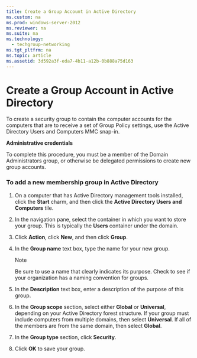 ```yaml
---
title: Create a Group Account in Active Directory
ms.custom: na
ms.prod: windows-server-2012
ms.reviewer: na
ms.suite: na
ms.technology: 
  - techgroup-networking
ms.tgt_pltfrm: na
ms.topic: article
ms.assetid: 3d592a3f-eda7-4b11-a12b-0b888a75d163
---
```

# Create a Group Account in Active Directory
To create a security group to contain the computer accounts for the computers that are to receive a set of Group Policy settings, use the Active Directory Users and Computers MMC snap\-in.

**Administrative credentials**

To complete this procedure, you must be a member of the Domain Administrators group, or otherwise be delegated permissions to create new group accounts.

### To add a new membership group in Active Directory

1.  On a computer that has Active Directory management tools installed, click the **Start** charm, and then click the **Active Directory Users and Computers** tile.

2.  In the navigation pane, select the container in which you want to store your group. This is typically the **Users** container under the domain.

3.  Click **Action**, click **New**, and then click **Group**.

4.  In the **Group name** text box, type the name for your new group.

    > [!NOTE]
    > Be sure to use a name that clearly indicates its purpose. Check to see if your organization has a naming convention for groups.

5.  In the **Description** text box, enter a description of the purpose of this group.

6.  In the **Group scope** section, select either **Global** or **Universal**, depending on your Active Directory forest structure. If your group must include computers from multiple domains, then select **Universal**. If all of the members are from the same domain, then select **Global**.

7.  In the **Group type** section, click **Security**.

8.  Click **OK** to save your group.


